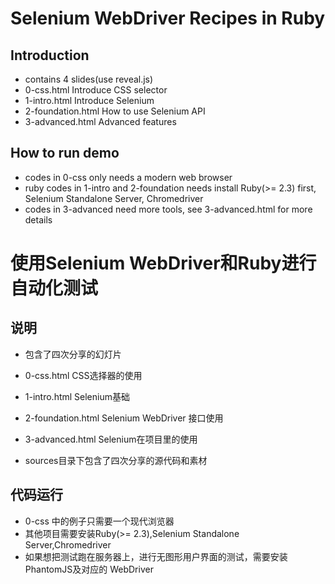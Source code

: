 # Selenium WebDriver Recipes in Ruby

## Introduction
- contains 4 slides(use reveal.js)
 - 0-css.html Introduce CSS selector
 - 1-intro.html Introduce Selenium
 - 2-foundation.html How to use Selenium API
 - 3-advanced.html Advanced features 

## How to run demo
- codes in 0-css only needs a modern web browser
- ruby codes in 1-intro and 2-foundation needs install Ruby(>= 2.3) first, Selenium Standalone Server, Chromedriver
- codes in 3-advanced need more tools, see 3-advanced.html for more details


# 使用Selenium WebDriver和Ruby进行自动化测试

## 说明
- 包含了四次分享的幻灯片
 - 0-css.html CSS选择器的使用
 - 1-intro.html Selenium基础
 - 2-foundation.html Selenium WebDriver 接口使用
 - 3-advanced.html Selenium在项目里的使用

- sources目录下包含了四次分享的源代码和素材

## 代码运行
- 0-css 中的例子只需要一个现代浏览器
- 其他项目需要安装Ruby(>= 2.3),Selenium Standalone Server,Chromedriver
- 如果想把测试跑在服务器上，进行无图形用户界面的测试，需要安装PhantomJS及对应的 WebDriver